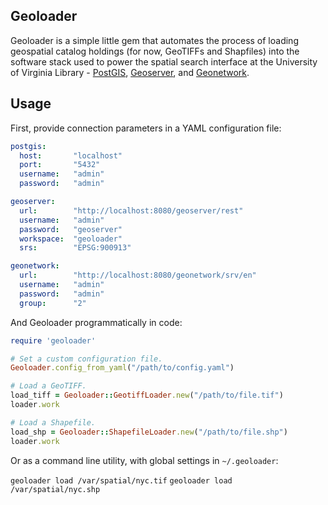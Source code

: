 ## Geoloader

Geoloader is a simple little gem that automates the process of loading geospatial catalog holdings (for now, GeoTIFFs and Shapfiles) into the software stack used to power the spatial search interface at the University of Virginia Library - [PostGIS][postgis], [Geoserver][geoserver], and [Geonetwork][geonetwork].

## Usage

First, provide connection parameters in a YAML configuration file:

```yaml
postgis:
  host:       "localhost"
  port:       "5432"
  username:   "admin"
  password:   "admin"

geoserver:
  url:        "http://localhost:8080/geoserver/rest"
  username:   "admin"
  password:   "geoserver"
  workspace:  "geoloader"
  srs:        "EPSG:900913"

geonetwork:
  url:        "http://localhost:8080/geonetwork/srv/en"
  username:   "admin"
  password:   "admin"
  group:      "2"
```

And Geoloader programmatically in code:

```ruby
require 'geoloader'

# Set a custom configuration file.
Geoloader.config_from_yaml("/path/to/config.yaml")

# Load a GeoTIFF.
load_tiff = Geoloader::GeotiffLoader.new("/path/to/file.tif")
loader.work

# Load a Shapefile.
load_shp = Geoloader::ShapefileLoader.new("/path/to/file.shp")
loader.work
```

Or as a command line utility, with global settings in `~/.geoloader`:

`geoloader load /var/spatial/nyc.tif`
`geoloader load /var/spatial/nyc.shp`


[postgis]: http://postgis.net/
[geoserver]: http://geoserver.org/
[geonetwork]: http://geoserver.org/
